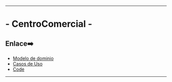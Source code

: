 

---

# - CentroComercial -


## Enlace➡️


- [Modelo de dominio](/archivosMd/modelosUml.md)
- [Casos de Uso](/archivosMd/casosDeUso.md)
- [Code](/Programa)


---
